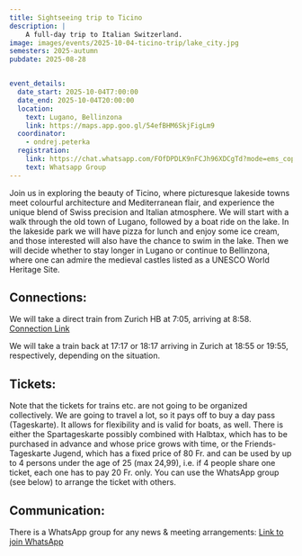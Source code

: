 ```yaml
---
title: Sightseeing trip to Ticino
description: |
    A full-day trip to Italian Switzerland.
image: images/events/2025-10-04-ticino-trip/lake_city.jpg
semesters: 2025-autumn
pubdate: 2025-08-28


event_details:
  date_start: 2025-10-04T7:00:00
  date_end: 2025-10-04T20:00:00
  location:
    text: Lugano, Bellinzona
    link: https://maps.app.goo.gl/54efBHM6SkjFigLm9
  coordinator: 
    - ondrej.peterka
  registration:
    link: https://chat.whatsapp.com/FOfDPDLK9nFCJh96XDCgTd?mode=ems_copy_t 
    text: Whatsapp Group
---
```



Join us in exploring the beauty of Ticino, where picturesque lakeside towns meet colourful architecture and Mediterranean flair, and experience the unique blend of Swiss precision and Italian atmosphere. We will start with a walk through the old town of Lugano, followed by a boat ride on the lake. In the lakeside park we will have pizza for lunch and enjoy some ice cream, and those interested will also have the chance to swim in the lake. Then we will decide whether to stay longer in Lugano or continue to Bellinzona, where one can admire the medieval castles listed as a UNESCO World Heritage Site.

## **Connections:**

We will take a direct train from Zurich HB at 7:05, arriving at 8:58. [Connection Link](https://www.sbb.ch/de?stops=[{%22value%22:%228503000%22,%22type%22:%22ID%22,%22label%22:%22Z%C3%BCrich+HB%22},{%22value%22:%228505300%22,%22type%22:%22ID%22,%22label%22:%22Lugano%22}]&date=%222025-10-04%22&time=%2200:48%22&moment=%22DEPARTURE%22&selected_trip=2)

We will take a train back at 17:17 or 18:17 arriving in Zurich at 18:55 or 19:55, respectively, depending on the situation.

## **Tickets:**

Note that the tickets for trains etc. are not going to be organized collectively. We are going to travel a lot, so it pays off to buy a day pass (Tageskarte). It allows for flexibility and is valid for boats, as well. There is either the Spartageskarte possibly combined with Halbtax, which has to be purchased in advance and whose price grows with time, or the Friends-Tageskarte Jugend, which has a fixed price of 80 Fr. and can be used by up to 4 persons under the age of 25 (max 24,99), i.e. if 4 people share one ticket, each one has to pay 20 Fr. only. You can use the WhatsApp group (see below) to arrange the ticket with others.

## **Communication:**

There is a WhatsApp group for any news & meeting arrangements: [Link to join WhatsApp](https://chat.whatsapp.com/FOfDPDLK9nFCJh96XDCgTd?mode=ems_copy_t)
